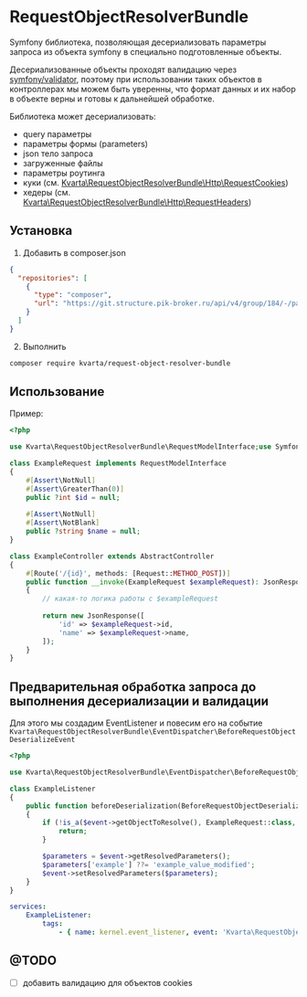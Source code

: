 # RequestObjectResolverBundle
Symfony библиотека, позволяющая десериализовать параметры запроса из объекта symfony в специально подготовленные объекты.

Десериализованные объекты проходят валидацию через [symfony/validator](https://symfony.com/doc/current/validation.html), поэтому при использовании таких объектов в
контроллерах мы можем быть уверенны, что формат данных и их набор в объекте верны и готовы к дальнейшей обработке.

Библиотека может десериализовать:
- query параметры
- параметры формы (parameters)
- json тело запроса
- загруженные файлы
- параметры роутинга
- куки (см. [Kvarta\RequestObjectResolverBundle\Http\RequestCookies](./src/Http/RequestCookies.php))
- хедеры (см. [Kvarta\RequestObjectResolverBundle\Http\RequestHeaders](./src/Http/RequestHeaders.php))

## Установка
1. Добавить в composer.json
```json
{
  "repositories": [
    {
      "type": "composer",
      "url": "https://git.structure.pik-broker.ru/api/v4/group/184/-/packages/composer/packages.json"
    }
  ]
}
```
2. Выполнить
```bash
composer require kvarta/request-object-resolver-bundle
```

## Использование
Пример:

```php
<?php

use Kvarta\RequestObjectResolverBundle\RequestModelInterface;use Symfony\Bundle\FrameworkBundle\Controller\AbstractController;use Symfony\Component\HttpFoundation\JsonResponse;use Symfony\Component\HttpFoundation\Request;use Symfony\Component\Routing\Annotation\Route;use Symfony\Component\Validator\Constraints as Assert;

class ExampleRequest implements RequestModelInterface
{
    #[Assert\NotNull]
    #[Assert\GreaterThan(0)]
    public ?int $id = null;
    
    #[Assert\NotNull]
    #[Assert\NotBlank]
    public ?string $name = null;
}

class ExampleController extends AbstractController
{
    #[Route('/{id}', methods: [Request::METHOD_POST])]
    public function __invoke(ExampleRequest $exampleRequest): JsonResponse
    {
        // какая-то логика работы с $exampleRequest
        
        return new JsonResponse([
            'id' => $exampleRequest->id,
            'name' => $exampleRequest->name,
        ]);
    }
}
```

## Предварительная обработка запроса до выполнения десериализации и валидации
Для этого мы создадим EventListener и повесим его на событие `Kvarta\RequestObjectResolverBundle\EventDispatcher\BeforeRequestObjectDeserializeEvent`

```php
<?php

use Kvarta\RequestObjectResolverBundle\EventDispatcher\BeforeRequestObjectDeserializeEvent;

class ExampleListener
{
    public function beforeDeserialization(BeforeRequestObjectDeserializeEvent $event): void
    {
        if (!is_a($event->getObjectToResolve(), ExampleRequest::class, true)) {
            return;
        }

        $parameters = $event->getResolvedParameters();
        $parameters['example'] ??= 'example_value_modified';
        $event->setResolvedParameters($parameters);
    }
}
```

```yaml
services:
    ExampleListener:
        tags:
            - { name: kernel.event_listener, event: 'Kvarta\RequestObjectResolverBundle\EventDispatcher\BeforeRequestObjectDeserializeEvent' }
```

## @TODO
- [ ] добавить валидацию для объектов cookies

